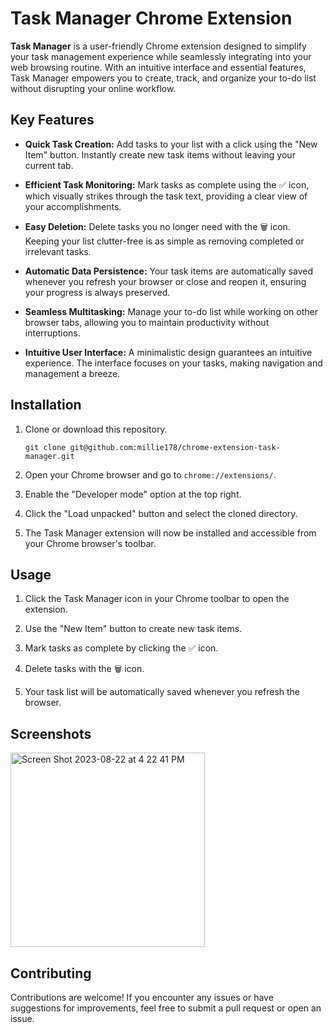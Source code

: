 # Task Manager Chrome Extension

**Task Manager** is a user-friendly Chrome extension designed to simplify your task management experience while seamlessly integrating into your web browsing routine. With an intuitive interface and essential features, Task Manager empowers you to create, track, and organize your to-do list without disrupting your online workflow.

## Key Features

- **Quick Task Creation:** Add tasks to your list with a click using the "New Item" button. Instantly create new task items without leaving your current tab.

- **Efficient Task Monitoring:** Mark tasks as complete using the ✅ icon, which visually strikes through the task text, providing a clear view of your accomplishments.

- **Easy Deletion:** Delete tasks you no longer need with the 🗑️ icon. Keeping your list clutter-free is as simple as removing completed or irrelevant tasks.

- **Automatic Data Persistence:** Your task items are automatically saved whenever you refresh your browser or close and reopen it, ensuring your progress is always preserved.

- **Seamless Multitasking:** Manage your to-do list while working on other browser tabs, allowing you to maintain productivity without interruptions.

- **Intuitive User Interface:** A minimalistic design guarantees an intuitive experience. The interface focuses on your tasks, making navigation and management a breeze.

## Installation

1. Clone or download this repository.

   ```
   git clone git@github.com:millie178/chrome-extension-task-manager.git
   ```

2. Open your Chrome browser and go to `chrome://extensions/`.

3. Enable the "Developer mode" option at the top right.

4. Click the "Load unpacked" button and select the cloned directory.

5. The Task Manager extension will now be installed and accessible from your Chrome browser's toolbar.

## Usage

1. Click the Task Manager icon in your Chrome toolbar to open the extension.

2. Use the "New Item" button to create new task items.

3. Mark tasks as complete by clicking the ✅ icon.

4. Delete tasks with the 🗑️ icon.

5. Your task list will be automatically saved whenever you refresh the browser.

## Screenshots
<img width="311" alt="Screen Shot 2023-08-22 at 4 22 41 PM" src="https://github.com/millie178/chrome-extension-task-manager/assets/81370382/e820e3f2-4dcc-4664-bfef-b1b901bd5175">

## Contributing

Contributions are welcome! If you encounter any issues or have suggestions for improvements, feel free to submit a pull request or open an issue.

